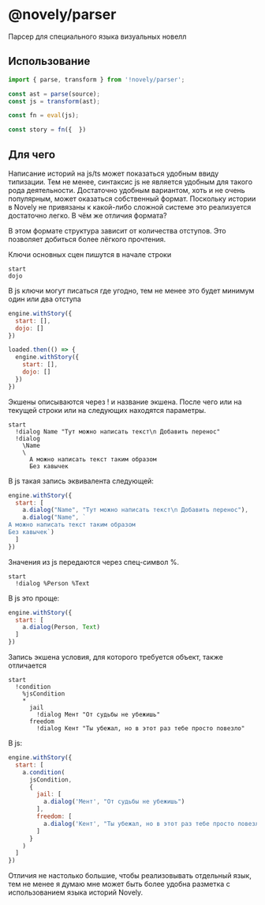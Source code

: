 # @novely/parser

Парсер для специального языка визуальных новелл

## Использование

```ts
import { parse, transform } from '!novely/parser';

const ast = parse(source);
const js = transform(ast);

const fn = eval(js);

const story = fn({  })
```

## Для чего

Написание историй на js/ts может показаться удобным ввиду типизации. Тем не менее, синтаксис js не является удобным для такого рода деятельности. Достаточно удобным вариантом, хоть и не очень популярным, может оказаться собственный формат. Поскольку истории в Novely не привязаны к какой-либо сложной системе это реализуется достаточно легко. В чём же отличия формата?

В этом формате структура зависит от количества отступов. Это позволяет добиться более лёгкого прочтения.

Ключи основных сцен пишутся в начале строки

```nvl
start
dojo
```

В js ключи могут писаться где угодно, тем не менее это будет минимум один или два отступа

```js
engine.withStory({
  start: [],
  dojo: []
})

loaded.then(() => {
  engine.withStory({
    start: [],
    dojo: []
  })
})
```

Экшены описываются через ! и название экшена. После чего или на текущей строки или на следующих находятся параметры.

```nvl
start
  !dialog Name "Тут можно написать текст\n Добавить перенос"
  !dialog
    \Name
    \
      А можно написать текст таким образом
      Без кавычек
```

В js такая запись эквивалента следующей:

```js
engine.withStory({
  start: [
    a.dialog("Name", "Тут можно написать текст\n Добавить перенос"),
    a.dialog("Name", `
А можно написать текст таким образом
Без кавычек`)
  ]
})
```

Значения из js передаются через спец-символ %.

```nvl
start
  !dialog %Person %Text
```

В js это проще:

```js
engine.withStory({
  start: [
    a.dialog(Person, Text)
  ]
})
```

Запись экшена условия, для которого требуется объект, также отличается

```nvl
start
  !condition
    %jsCondition
    *
      jail
        !dialog Мент "От судьбы не убежишь"
      freedom
        !dialog Кент "Ты убежал, но в этот раз тебе просто повезло"
```

В js:

```js
engine.withStory({
  start: [
    a.condition(
      jsCondition,
      {
        jail: [
          a.dialog('Мент', "От судьбы не убежишь")
        ],
        freedom: [
          a.dialog('Кент', "Ты убежал, но в этот раз тебе просто повезло")
        ]
      }
    )
  ]
})
```

Отличия не настолько большие, чтобы реализовывать отдельный язык, тем не менее я думаю мне может быть более удобна разметка с использованием языка историй Novely.